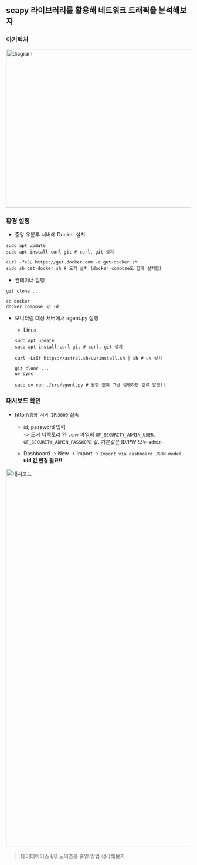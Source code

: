 ## scapy 라이브러리를 활용해 네트워크 트래픽을 분석해보자

### 아키텍처
<img width="658" height="430" alt="diagram" src="https://github.com/user-attachments/assets/f0cdfb22-81bc-4eba-87aa-4f2407d9e582" />

### 환경 설정
- 중앙 우분투 서버에 Docker 설치
```shell
sudo apt update
sudo apt install curl git # curl, git 설치

curl -fsSL https://get.docker.com -o get-docker.sh
sudo sh get-docker.sh # 도커 설치 (docker compose도 함께 설치됨)
```

- 컨테이너 실행
```shell
git clone ...

cd docker
docker compose up -d
```


- 모니터링 대상 서버에서 agent.py 실행

  - Linux
  ```shell
  sudo apt update
  sudo apt install curl git # curl, git 설치

  curl -LsSf https://astral.sh/uv/install.sh | sh # uv 설치

  git clone ...
  uv sync

  sudo uv run ./src/agent.py # 권한 없이 그냥 실행하면 오류 발생!!
  ```
### 대시보드 확인
- http://`중앙 서버 IP`:`3000` 접속

  - id, password 입력  
-> 도커 디렉토리 안 `.env` 파일의 `GF_SECURITY_ADMIN_USER`, `GF_SECURITY_ADMIN_PASSWORD` 값. 기본값은 ID/PW 모두 `admin`

  - Dashboard -> New -> Import -> `Import via dashboard JSON model`  
**uid 값 변경 필요!!**

<img width="1582" height="1031" alt="대시보드" src="https://github.com/user-attachments/assets/26b503a9-84f3-4b8b-b713-98da57e112a1" />

> 데이터베이스 I/O 노이즈를 줄일 방법 생각해보기
